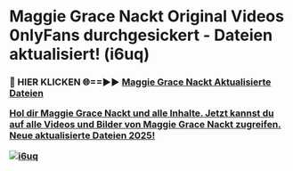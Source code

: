 # Maggie Grace Nackt Original Videos 0nlyFans durchgesickert - Dateien aktualisiert! (i6uq)

<h3>🔴 HIER KLICKEN 🌐==►► <a href="https://tinyurl.com/h6vf6nb8" rel="nofollow">Maggie Grace Nackt Aktualisierte Dateien

Hol dir Maggie Grace Nackt und alle Inhalte. Jetzt kannst du auf alle Videos und Bilder von Maggie Grace Nackt zugreifen. Neue aktualisierte Dateien 2025!

[![i6uq](https://i.imgur.com/sD4kR3V.gif)](https://tinyurl.com/h6vf6nb8)
